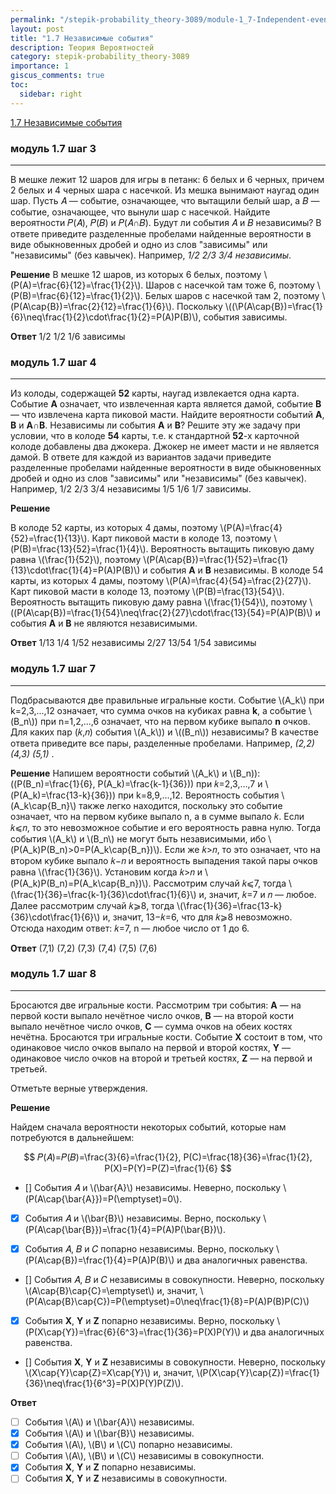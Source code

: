 ```yaml
---
permalink: "/stepik-probability_theory-3089/module-1_7-Independent-events"
layout: post
title: "1.7 Независимые события"
description: Теория Вероятностей
category: stepik-probability_theory-3089
importance: 1
giscus_comments: true
toc:
  sidebar: right
---
```


[1.7 Независимые события](https://stepik.org/lesson/48664/step/1?unit=26435)

### модуль 1.7 шаг 3

---

В мешке лежит 12 шаров для игры в петанк: 6 белых и 6 черных, причем 2 белых и 4 черных шара с насечкой. Из мешка вынимают наугад один шар. Пусть 𝐴 — событие, означающее, что вытащили белый шар, а 𝐵 — событие, означающее, что вынули шар с насечкой. Найдите вероятности 𝑃(𝐴), 𝑃(𝐵) и 𝑃(𝐴∩𝐵). Будут ли события 𝐴 и 𝐵 независимы? В ответе приведите разделенные пробелами найденные вероятности в виде обыкновенных дробей и одно из слов "зависимы" или "независимы" (без кавычек). Например, _1/2 2/3 3/4 независимы_.

**Решение**
В мешке 12 шаров, из которых 6 белых, поэтому \\(P(A)=\frac{6}{12}=\frac{1}{2}\\). Шаров с насечкой там тоже 6, поэтому \\(P(B)=\frac{6}{12}=\frac{1}{2}\\).
Белых шаров с насечкой там 2, поэтому \\(P(A\cap{B})=\frac{2}{12}=\frac{1}{6}\\). Поскольку \\((\P(A\cap{B})=\frac{1}{6}\neq\frac{1}{2}\cdot\frac{1}{2}=P(A)P(B)\\),
события зависимы.

**Ответ**
1/2 1/2 1/6 зависимы

### модуль 1.7 шаг 4

---

Из колоды, содержащей **52** карты, наугад извлекается одна карта. Событие **A** означает, что извлеченная карта является дамой, событие **B** — что извлечена карта пиковой масти. Найдите вероятности событий **A**, **B** и **A**∩**B**. Независимы ли события **A** и **B**? Решите эту же задачу при условии, что в колоде **54** карты, т.е. к стандартной **52**-х карточной колоде добавлены два джокера. Джокер не имеет масти и не является дамой. В ответе для каждой из вариантов задачи приведите разделенные пробелами найденные вероятности в виде обыкновенных дробей и одно из слов "зависимы" или "независимы" (без кавычек). Например, 1/2 2/3 3/4 независимы 1/5 1/6 1/7 зависимы.

**Решение**

В колоде 52 карты, из которых 4 дамы, поэтому \\(P(A)=\frac{4}{52}=\frac{1}{13}\\). Карт пиковой масти в колоде 13, поэтому \\(P(B)=\frac{13}{52}=\frac{1}{4}\\). Вероятность вытащить пиковую даму равна \\(\frac{1}{52}\\), поэтому \\(P(A\cap{B})=\frac{1}{52}=\frac{1}{13}\cdot\frac{1}{4}=P(A)P(B)\\) и события **A** и **B** независимы.
В колоде 54 карты, из которых 4 дамы, поэтому \\(P(A)=\frac{4}{54}=\frac{2}{27}\\). Карт пиковой масти в колоде 13, поэтому \\(P(B)=\frac{13}{54}\\). Вероятность вытащить пиковую даму равна \\(\frac{1}{54}\\), поэтому \\((P(A\cap{B})=\frac{1}{54}\neq\frac{2}{27}\cdot\frac{13}{54}=P(A)P(B)\\) и события **A** и **B** не являются независимыми.

**Ответ**
1/13 1/4 1/52 независимы 2/27 13/54 1/54 зависимы

### модуль 1.7 шаг 7

---

Подбрасываются две правильные игральные кости. Событие \\(A_k\\) при k=2,3,...,12 означает, что сумма очков на кубиках равна **k**, а событие \\(B_n\\)) при n=1,2,...,6 означает, что на первом кубике выпало **n** очков. Для каких пар (𝑘,𝑛) события \\(A_k\\)) и \\((B_n\\)) независимы? В качестве ответа приведите все пары, разделенные пробелами. Например, _(2,2) (4,3) (5,1)_ .

**Решение**
Напишем вероятности событий \\(A_k\\) и \\(B_n\)): \((P(B_n)=\frac{1}{6}, P(A_k)=\frac{k-1}{36}\)) при 𝑘=2,3,...,7 и \\(P(A_k)=\frac{13-k}{36}\)) при k=8,9,...,12.
Вероятность события \\(A_k\cap{B_n}\\) также легко находится, поскольку это событие означает, что на первом кубике выпало n, а в сумме выпало 𝑘. Если 𝑘⩽𝑛, то это невозможное событие и его вероятность равна нулю. Тогда события \\(A_k\\) и \\(B_n\\) не могут быть независимыми, ибо \\(P(A_k)P(B_n)>0=P(A_k\cap{B_n})\\). Если же 𝑘>𝑛, то это означает, что на втором кубике выпало 𝑘−𝑛 и вероятность выпадения такой пары очков равна \\(\frac{1}{36}\\). Установим когда 𝑘>𝑛 и \\(P(A_k)P(B_n)=P(A_k\cap{B_n})\\). Рассмотрим случай 𝑘⩽7, тогда \\(\frac{1}{36}=\frac{k-1}{36}\cdot\frac{1}{6}\\) и, значит, 𝑘=7 и 𝑛 — любое. Далее рассмотрим случай 𝑘⩾8, тогда \\(\frac{1}{36}=\frac{13-k}{36}\cdot\frac{1}{6}\\) и, значит, 13−𝑘=6, что для 𝑘⩾8 невозможно. Отсюда находим ответ: 𝑘=7, n — любое число от 1 до 6.

**Ответ**
(7,1) (7,2) (7,3) (7,4) (7,5) (7,6)

### модуль 1.7 шаг 8

---

Бросаются две игральные кости. Рассмотрим три события: **A** — на первой кости выпало нечётное число очков, **B** — на второй кости выпало нечётное число очков, **C** — сумма очков на обеих костях нечётна.
Бросаются три игральные кости. Событие **X** состоит в том, что одинаковое число очков выпало на первой и второй костях, **Y** — одинаковое число очков на второй и третьей костях, **Z** — на первой и третьей.

Отметьте верные утверждения.

**Решение**

Найдем сначала вероятности некоторых событий, которые нам потребуются в дальнейшем:

$$
𝑃(𝐴)=𝑃(𝐵)=\frac{3}{6}=\frac{1}{2}, P(C)=\frac{18}{36}=\frac{1}{2}, P(X)=P(Y)=P(Z)=\frac{1}{6}
$$

- [] События 𝐴 и \\(\bar{A}\\) независимы.
  Неверно, поскольку \\(P(A\cap{\bar{A}})=P(\emptyset)=0\\).

- [x] События 𝐴 и \\(\bar{B}\\) независимы.
      Верно, поскольку \\(P(A\cap{\bar{B}})=\frac{1}{4}=P(A)P(\bar{B})\\).

- [x] События 𝐴, 𝐵 и 𝐶 попарно независимы.
      Верно, поскольку \\(P(A\cap{B})=\frac{1}{4}=P(A)P(B)\\) и два аналогичных равенства.

- [] События 𝐴, 𝐵 и 𝐶 независимы в совокупности.
  Неверно, поскольку \\(A\cap{B}\cap{C}=\emptyset\\) и, значит, \\(P(A\cap{B}\cap{C})=P(\emptyset)=0\neq\frac{1}{8}=P(A)P(B)P(C)\\)

- [x] События **X**, **Y** и **Z** попарно независимы.
      Верно, поскольку \\(P(X\cap{Y})=\frac{6}{6^3}=\frac{1}{36}=P(X)P(Y)\\) и два аналогичных равенства.

- [] События **X**, **Y** и **Z** независимы в совокупности.
  Неверно, поскольку \\(X\cap{Y}\cap{Z}=X\cap{Y}\\) и, значит, \\(P(X\cap{Y}\cap{Z})=\frac{1}{36}\neq\frac{1}{6^3}=P(X)P(Y)P(Z)\\).

**Ответ**

- [ ] События \\(A\\) и \\(\bar{A}\\) независимы.
- [x] События \\(A\\) и \\(\bar{B}\\) независимы.
- [x] События \\(A\\), \\(B\\) и \\(C\\) попарно независимы.
- [ ] События \\(A\\), \\(B\\) и \\(C\\) независимы в совокупности.
- [x] События **X**, **Y** и **Z** попарно независимы.
- [ ] События **X**, **Y** и **Z** независимы в совокупности.
